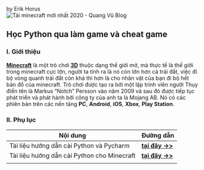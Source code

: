 
by Erik Horus  
  ![Tải minecraft mới nhất 2020 - Quang Vũ Blog](https://blog.vu-review.com/wp-content/uploads/2020/03/tai-minecraft.jpg)
## Học Python qua làm game và cheat game
### I. Giới thiệu
**[Minecraft](https://www.minecraft.net/zh-hans/)** là một trò chơi **[3D](h)** thuộc dạng thế giới mở, mà thực tế là thế giới trong minecraft cực lớn, người ta tính ra là nó còn lớn hơn cả trái đất, việc đi bộ vòng quanh trái đất còn khả thi hơn là cho nhân vật của bạn đi bộ hết bản đồ của minecraft. Trò chơi được tạo ra bởi một lập trình viên người Thụy điển tên là Markus “Notch” Persson vào năm 2009 và sau đó được tiếp tục phát triển và phát hành bởi công ty của anh ta là Mojang AB. Nó có các phiên bản trên các nền tảng **PC**,  **Android**,  **iOS**,  **Xbox**,  **Play Station**.
### II. Phụ lục
| Nội dung |  Đường dẫn |
|---|---|
|  Tài liệu hướng dẫn cài Python và Pycharm |  [**tại đây ->>**](/Python_Basic_Guide_DOC/CoBan.md) |
|  Tài liệu hướng dẫn cài Python cho Minecraft |  [**tại đây ->>**](/Python_Basic_Guide_DOC/Python_minecraft.md) |
|   |   |